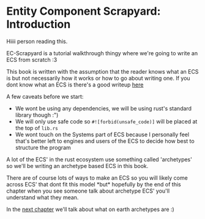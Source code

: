 # Entity Component Scrapyard: Introduction

Hiiii person reading this. 

EC-Scrapyard is a tutorial walkthrough thingy where we're going to write an ECS from scratch :3

This book is written with the assumption that the reader knows what an ECS is but not necessarily how it works or how to go about writing one. If
you dont know what an ECS is there's a good writeup [here](https://www.google.com)

A few caveats before we start:
  - We wont be using any dependencies, we will be using rust's standard library though :")
  - We will only use safe code so ``#![forbid(unsafe_code)]`` will be placed at the top of ``lib.rs``
  - We wont touch on the Systems part of ECS because I personally feel that's better left to engines and users of the ECS to decide how best to structure the program

A lot of the ECS' in the rust ecosystem use something called 'archetypes' so we'll be writing an archetype based ECS in this book.

There are of course lots of ways to make an ECS so you will likely come across ECS' that dont fit this model \*but* hopefully by the
end of this chapter when you see someone talk about archetype ECS' you'll understand what they mean. 

In the [next chapter](./archetype-explanation.html) we'll talk about what on earth archetypes are :)